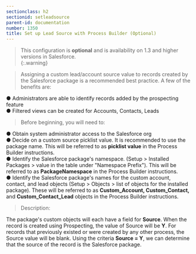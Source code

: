 ```yaml
---
sectionclass: h2
sectionid: setleadsource
parent-id: documentation
number: 1350
title: Set up Lead Source with Process Builder (Optional)
---
```

>This configuration is **optional** and is availability on 1.3 and higher versions in Salesforce.  
{:.warning}

>Assigning a custom lead/account source value to records created by the Salesforce package is a recommended best practice.  A few of the benefits are:  

●  Administrators are able to identify records added by the prospecting feature  
●  Filtered views can be created for Accounts, Contacts, Leads


>Before beginning, you will need to:  

●  Obtain system administrator access to the Salesforce org   
●  Decide on a custom source picklist value.  It is recommended to use the package name. This will be referred to as **picklist value** in the Process Builder instructions.  
●  Identify the Salesforce package's namespace. (Setup > Installed Packages > value in the table under "Namespace Prefix").  This will be referred to as **PackageNamespace** in the Process Builder instructions.  
●  Identify the Salesforce package's names for the custom account, contact, and lead objects (Setup > Objects > list of objects for the installed package). These will be referred to as **Custom_Account, Custom_Contact,** and **Custom_Contact_Lead** objects in the Process Builder instructions.  


>Description:  

The package's custom objects will each have a field for __Source__.  When the record is created using Prospecting, the value of Source will be __Y__.  For records that previously existed or were created by any other process, the Source value will be blank.  Using the criteria __Source = Y__, we can determine that the source of the record is the Salesforce package.  

